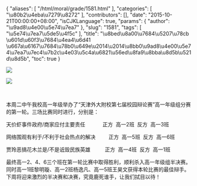 {
    "aliases": [
        "/html/moral/grade/1581.html"
    ],
    "categories": [
        "\u80b2\u4eba\u7279\u8272"
    ],
    "contributors": [],
    "date": "2015-10-21T00:00:00+08:00",
    "isCJKLanguage": true,
    "params": {
        "author": "\u9ad8\u4e00\u5e74\u7ea7"
    },
    "slug": "1581",
    "tags": [
        "\u5e74\u7ea7\u5de5\u4f5c"
    ],
    "title": "\u8bed\u8a00\u7684\u5207\u78cb  \u601d\u60f3\u7684\u4ea4\u6d41  \u667a\u6167\u7684\u78b0\u649e\u2014\u2014\u8bb0\u9ad8\u4e00\u5e74\u7ea7\u7ec4\u7b2c\u4e03\u5c4a\u6821\u56ed\u8fa9\u8bba\u8d5b\u521d\u8d5b",
    "toc": true
}

![](https://cdn.tfls.online/mirror/full/fb237988bc0fdc36d2d7dd12e20e99858eab15f5.jpg)




![](https://cdn.tfls.online/mirror/full/219ea30307ef4fc9deb3edca613d6b4108d75936.jpg)




 




本周二中午我校高一年级举办了“天津外大附校第七届校园辩论赛”高一年级组分赛的第一轮。三场比赛同时进行，分别是：




天价虾事件政府/商家应付主要责任            正方  高一2班  反方  高一3班




网络围观有利于/不利于社会热点的解决         正方  高一5班  反方  高一6班




贾玲恶搞花木兰是/不是诋毁民族英雄          正方  高一4班  反方  高一1班




最终高一2、4、6三个班在第一轮比赛中取得胜利，顺利杀入高一年级组半决赛。同时高一1班黎明璇、高一2班杨逸凡、高一5班王昊文获得本轮比赛的最佳辩手。下周将迎来激烈的半决赛和决赛，究竟鹿死谁手，让我们拭目以待！





  



